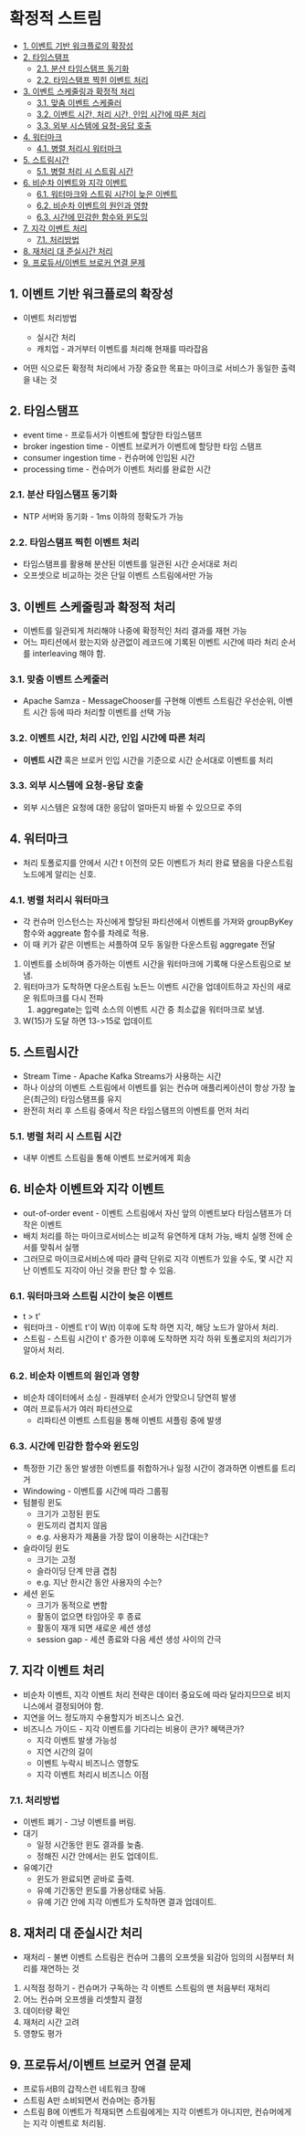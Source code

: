 # 확정적 스트림

- [1. 이벤트 기반 워크플로의 확장성](#1-이벤트-기반-워크플로의-확장성)
- [2. 타임스탬프](#2-타임스탬프)
  - [2.1. 분산 타임스탬프 동기화](#21-분산-타임스탬프-동기화)
  - [2.2. 타임스탬프 찍힌 이벤트 처리](#22-타임스탬프-찍힌-이벤트-처리)
- [3. 이벤트 스케줄링과 확정적 처리](#3-이벤트-스케줄링과-확정적-처리)
  - [3.1. 맞춤 이벤트 스케줄러](#31-맞춤-이벤트-스케줄러)
  - [3.2. 이벤트 시간, 처리 시간, 인입 시간에 따른 처리](#32-이벤트-시간-처리-시간-인입-시간에-따른-처리)
  - [3.3. 외부 시스템에 요청-응답 호출](#33-외부-시스템에-요청-응답-호출)
- [4. 워터마크](#4-워터마크)
  - [4.1. 병렬 처리시 워터마크](#41-병렬-처리시-워터마크)
- [5. 스트림시간](#5-스트림시간)
  - [5.1. 병럴 처리 시 스트림 시간](#51-병럴-처리-시-스트림-시간)
- [6. 비순차 이벤트와 지각 이벤트](#6-비순차-이벤트와-지각-이벤트)
  - [6.1. 워터마크와 스트림 시간이 늦은 이벤트](#61-워터마크와-스트림-시간이-늦은-이벤트)
  - [6.2. 비순차 이벤트의 원인과 영향](#62-비순차-이벤트의-원인과-영향)
  - [6.3. 시간에 민감한 함수와 윈도잉](#63-시간에-민감한-함수와-윈도잉)
- [7. 지각 이벤트 처리](#7-지각-이벤트-처리)
  - [7.1. 처리방법](#71-처리방법)
- [8. 재처리 대 준실시간 처리](#8-재처리-대-준실시간-처리)
- [9. 프로듀서/이벤트 브로커 연결 문제](#9-프로듀서이벤트-브로커-연결-문제)

## 1. 이벤트 기반 워크플로의 확장성

- 이벤트 처리방법

  - 실시간 처리
  - 캐치업 - 과거부터 이벤트를 처리해 현재를 따라잡음

- 어떤 식으로든 확정적 처리에서 가장 중요한 목표는 마이크로 서비스가 동일한 출력을 내는 것

## 2. 타임스탬프

- event time - 프로듀서가 이벤트에 할당한 타임스탬프
- broker ingestion time - 이벤트 브로커가 이벤트에 할당한 타임 스탬프
- consumer ingestion time - 컨슈머에 인입된 시간
- processing time - 컨슈머가 이벤트 처리를 완료한 시간

### 2.1. 분산 타임스탬프 동기화

- NTP 서버와 동기화 - 1ms 이하의 정확도가 가능

### 2.2. 타임스탬프 찍힌 이벤트 처리

- 타임스탬프를 활용해 분산된 이벤트를 일관된 시간 순서대로 처리
- 오프셋으로 비교하는 것은 단일 이벤트 스트림에서만 가능

## 3. 이벤트 스케줄링과 확정적 처리

- 이벤트를 일관되게 처리해야 나중에 확정적인 처리 결과를 재현 가능
- 어느 파티션에서 왔는지와 상관없이 레코드에 기록된 이벤트 시간에 따라 처리 순서를 interleaving 해야 함.

### 3.1. 맞춤 이벤트 스케줄러

- Apache Samza - MessageChooser를 구현해 이벤트 스트림간 우선순위, 이벤트 시간 등에 따라 처리할 이벤트를 선택 가능

### 3.2. 이벤트 시간, 처리 시간, 인입 시간에 따른 처리

- **이벤트 시간** 혹은 브로커 인입 시간을 기준으로 시간 순서대로 이벤트를 처리

### 3.3. 외부 시스템에 요청-응답 호출

- 외부 시스템은 요청에 대한 응답이 얼마든지 바뀔 수 있으므로 주의

## 4. 워터마크

- 처리 토폴로지를 안에서 시간 t 이전의 모든 이벤트가 처리 완료 됐음을 다운스트림 노드에게 알리는 신호.

### 4.1. 병렬 처리시 워터마크

- 각 컨슈머 인스턴스는 자신에게 할당된 파티션에서 이벤트를 가져와 groupByKey 함수와 aggreate 함수를 차례로 적용.
- 이 때 키가 같은 이벤트는 셔플하여 모두 동일한 다운스트림 aggregate 전달

1. 이벤트를 소비하며 증가하는 이벤트 시간을 워터마크에 기록해 다운스트림으로 보냄.
2. 워터마크가 도착하면 다운스트림 노든느 이벤트 시간을 업데이트하고 자신의 새로운 워트마크를 다시 전파
   1. aggregate는 입력 소스의 이벤트 시간 중 최소값을 워터마크로 보냄.
3. W(15)가 도달 하면 13->15로 업데이트

## 5. 스트림시간

- Stream Time - Apache Kafka Streams가 사용하는 시간
- 하나 이상의 이벤트 스트림에서 이벤트를 읽는 컨슈머 애플리케이션이 항상 가장 높은(최근의) 타임스탬프를 유지
- 완전히 처리 후 스트림 중에서 작은 타임스탬프의 이벤트를 먼저 처리

### 5.1. 병럴 처리 시 스트림 시간

- 내부 이벤트 스트림을 통해 이벤트 브로커에게 회송

## 6. 비순차 이벤트와 지각 이벤트

- out-of-order event - 이벤트 스트림에서 자신 앞의 이벤트보다 타임스탬프가 더 작은 이벤트
- 배치 처리를 하는 마이크로서비스는 비교적 유연하게 대처 가능, 배치 실행 전에 순서를 맞춰서 실행
- 그러므로 마이크로서비스에 따라 클럭 단위로 지각 이벤트가 있을 수도, 몇 시간 지난 이벤트도 지각이 아닌 것을 판단 할 수 있음.

### 6.1. 워터마크와 스트림 시간이 늦은 이벤트

- t > t'
- 워터마크 - 이벤트 t'이 W(t) 이후에 도착 하면 지각, 해당 노드가 알아서 처리.
- 스트림 - 스트림 시간이 t' 증가한 이후에 도착하면 지각 하위 토폴로지의 처리기가 알아서 처리.

### 6.2. 비순차 이벤트의 원인과 영향

- 비순차 데이터에서 소싱 - 원래부터 순서가 안맞으니 당연히 발생
- 여러 프로듀서가 여러 파티션으로
  - 리파티션 이벤트 스트림을 통해 이벤트 셔플링 중에 발생

### 6.3. 시간에 민감한 함수와 윈도잉

- 특정한 기간 동안 발생한 이벤트를 취합하거나 일정 시간이 경과하면 이벤트를 트리거
- Windowing - 이벤트를 시간에 따라 그룹핑
- 텀블링 윈도
  - 크기가 고정된 윈도
  - 윈도끼리 겹치지 않음
  - e.g. 사용자가 제품을 가장 많이 이용하는 시간대는?
- 슬라이딩 윈도
  - 크기는 고정
  - 슬라이딩 단계 만큼 겹침
  - e.g. 지난 한시간 동안 사용자의 수는?
- 세션 윈도
  - 크기가 동적으로 변함
  - 활동이 없으면 타임아웃 후 종료
  - 활동이 재개 되면 새로운 세션 생성
  - session gap - 세션 종료와 다음 세션 생성 사이의 간극

## 7. 지각 이벤트 처리

- 비순차 이벤트, 지각 이벤트 처리 전략은 데이터 중요도에 따라 달라지므므로 비지니스에서 결정되어야 함.
- 지연을 어느 정도까지 수용할지가 비즈니스 요건.
- 비즈니스 가이드 - 지각 이벤트를 기다리는 비용이 큰가? 혜택큰가?
  - 지각 이벤트 발생 가능성
  - 지연 시간의 길이
  - 이벤트 누락시 비즈니스 영향도
  - 지각 이벤트 처리시 비즈니스 이점

### 7.1. 처리방법

- 이벤트 폐기 - 그냥 이벤트를 버림.
- 대기
  - 일정 시간동안 윈도 결과를 늦춤.
  - 정해진 시간 안에서는 윈도 업데이트.
- 유예기간
  - 윈도가 완료되면 곧바로 출력.
  - 유예 기간동안 윈도를 가용상태로 놔둠.
  - 유예 기간 안에 지각 이벤트가 도착하면 결과 업데이트.

## 8. 재처리 대 준실시간 처리

- 재처리 - 불변 이벤트 스트림은 컨슈머 그룹의 오프셋을 되감아 임의의 시점부터 처리를 재연하는 것

1. 시적점 정하기 - 컨슈머가 구독하는 각 이벤트 스트림의 맨 처음부터 재처리
2. 어느 컨슈머 오프셍을 리셋할지 결정
3. 데이터량 확인
4. 재처리 시간 고려
5. 영향도 평가

## 9. 프로듀서/이벤트 브로커 연결 문제

- 프로듀서B의 갑작스런 네트워크 장애
- 스트림 A만 소비되면서 컨슈머는 증가됨
- 스트림 B에 이벤트가 적재되면 스트림에게는 지각 이벤트가 아니지만, 컨슈머에게는 지각 이벤트로 처리됨.
